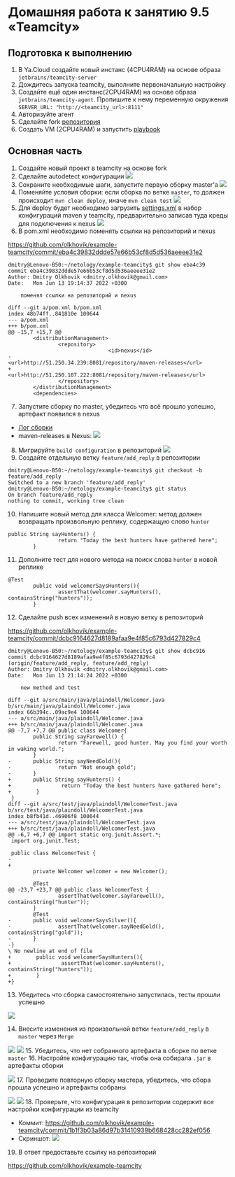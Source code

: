 # Домашняя работа к занятию 9.5 «Teamcity»

## Подготовка к выполнению

1. В Ya.Cloud создайте новый инстанс (4CPU4RAM) на основе образа `jetbrains/teamcity-server`
2. Дождитесь запуска teamcity, выполните первоначальную настройку
3. Создайте ещё один инстанс(2CPU4RAM) на основе образа `jetbrains/teamcity-agent`. Пропишите к нему переменную окружения `SERVER_URL: "http://<teamcity_url>:8111"`
4. Авторизуйте агент
5. Сделайте fork [репозитория](https://github.com/aragastmatb/example-teamcity)
6. Создать VM (2CPU4RAM) и запустить [playbook](./infrastructure)

## Основная часть

1. Создайте новый проект в teamcity на основе fork
2. Сделайте autodetect конфигурации
![](media/95-2-autodetect.png)
3. Сохраните необходимые шаги, запустите первую сборку master'a
![](media/95-3-first_build.png)
4. Поменяйте условия сборки: если сборка по ветке `master`, то должен происходит `mvn clean deploy`, иначе `mvn clean test`
![](media/95-4-deploy_master-test.png)
5. Для deploy будет необходимо загрузить [settings.xml](./teamcity/settings.xml) в набор конфигураций maven у teamcity, предварительно записав туда креды для подключения к nexus
![](media/95-5-settings_xml.png)
6. В pom.xml необходимо поменять ссылки на репозиторий и nexus

https://github.com/olkhovik/example-teamcity/commit/eba4c39832ddde57e66b53cf8d5d536aeeee31e2
```
dmitry@Lenovo-B50:~/netology/example-teamcity$ git show eba4c39
commit eba4c39832ddde57e66b53cf8d5d536aeeee31e2
Author: Dmitry Olkhovik <dmitry.olkhovik@gmail.com>
Date:   Mon Jun 13 19:14:37 2022 +0300

    поменял ссылки на репозиторий и nexus

diff --git a/pom.xml b/pom.xml
index 48b74ff..841810e 100644
--- a/pom.xml
+++ b/pom.xml
@@ -15,7 +15,7 @@
        <distributionManagement>
                <repository>
                                <id>nexus</id>
-                               <url>http://51.250.34.239:8081/repository/maven-releases</url>
+                               <url>http://51.250.107.222:8081/repository/maven-releases</url>
                </repository>
        </distributionManagement>
        <dependencies>
```
7. Запустите сборку по master, убедитесь что всё прошло успешно, артефакт появился в nexus
- [Лог сборки](./media/netology-95_Build_6.log)
- maven-releases в Nexus:
![](media/95-7-nexus.png)
8. Мигрируйте `build configuration` в репозиторий
![](media/95-8-build_configuration.png)
9. Создайте отдельную ветку `feature/add_reply` в репозитории
```
dmitry@Lenovo-B50:~/netology/example-teamcity$ git checkout -b feature/add_reply
Switched to a new branch 'feature/add_reply'
dmitry@Lenovo-B50:~/netology/example-teamcity$ git status
On branch feature/add_reply
nothing to commit, working tree clean
```
10. Напишите новый метод для класса Welcomer: метод должен возвращать произвольную реплику, содержащую слово `hunter`
```
public String sayHunters() {
                return "Today the best hunters have gathered here";
        }
```
11. Дополните тест для нового метода на поиск слова `hunter` в новой реплике
```
@Test
        public void welcomerSaysHunters(){
                assertThat(welcomer.sayHunters(), containsString("hunters"));
        }
```
12. Сделайте push всех изменений в новую ветку в репозиторий

https://github.com/olkhovik/example-teamcity/commit/dcbc9164627d8189afaa9e4f85c6793d427829c4
```
dmitry@Lenovo-B50:~/netology/example-teamcity$ git show dcbc916
commit dcbc9164627d8189afaa9e4f85c6793d427829c4 (origin/feature/add_reply, feature/add_reply)
Author: Dmitry Olkhovik <dmitry.olkhovik@gmail.com>
Date:   Mon Jun 13 21:14:24 2022 +0300

    new method and test

diff --git a/src/main/java/plaindoll/Welcomer.java b/src/main/java/plaindoll/Welcomer.java
index 66b394c..09ac9e4 100644
--- a/src/main/java/plaindoll/Welcomer.java
+++ b/src/main/java/plaindoll/Welcomer.java
@@ -7,7 +7,7 @@ public class Welcomer{
        public String sayFarewell() {
                return "Farewell, good hunter. May you find your worth in waking world.";
        }
-       public String sayNeedGold(){
-               return "Not enough gold";
-       }
+       public String sayHunters() {
+                return "Today the best hunters have gathered here";
+        }
 }
diff --git a/src/test/java/plaindoll/WelcomerTest.java b/src/test/java/plaindoll/WelcomerTest.java
index b8fb41d..46906f8 100644
--- a/src/test/java/plaindoll/WelcomerTest.java
+++ b/src/test/java/plaindoll/WelcomerTest.java
@@ -6,7 +6,7 @@ import static org.junit.Assert.*;
 import org.junit.Test;

 public class WelcomerTest {
-
+
        private Welcomer welcomer = new Welcomer();

        @Test
@@ -23,7 +23,7 @@ public class WelcomerTest {
                assertThat(welcomer.sayFarewell(), containsString("hunter"));
        }
        @Test
-       public void welcomerSaysSilver(){
-               assertThat(welcomer.sayNeedGold(), containsString("gold"));
-       }
-}
\ No newline at end of file
+        public void welcomerSaysHunters(){
+                assertThat(welcomer.sayHunters(), containsString("hunters"));
+        }
+}
```
13. Убедитесь что сборка самостоятельно запустилась, тесты прошли успешно

![](media/95-13-feature-add_reply.png)

14. Внесите изменения из произвольной ветки `feature/add_reply` в `master` через `Merge`

![](media/95-merge_to_master1.png)
![](media/95-merge_to_master2.png)
15. Убедитесь, что нет собранного артефакта в сборке по ветке `master`
16. Настройте конфигурацию так, чтобы она собирала `.jar` в артефакты сборки

![](media/95-to_jar.png)
17. Проведите повторную сборку мастера, убедитесь, что сбора прошла успешно и артефакты собраны

![](media/95_overview.png)
![](media/95_artifacts.png)
18. Проверьте, что конфигурация в репозитории содержит все настройки конфигурации из teamcity
- Коммит: https://github.com/olkhovik/example-teamcity/commit/1b1f3b03a86d97b31410939b668428cc282ef056
- Скриншот:
![](media/95-final2.png)
19. В ответ предоставьте ссылку на репозиторий

https://github.com/olkhovik/example-teamcity

